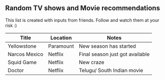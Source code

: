 ## Random TV shows and Movie recommendations

This list is created with inputs from friends. Follow and watch them at your risk :) 


| Title  | Location | Notes | 
| ------------- | ------------- | ----------- | 
| Yellowstone  | Paramount  | New season has started | 
| Narcos Mexico | Netflix  | Final season just got available | 
| Squid Game  | Netflix  | New craze | 
| Doctor  | Netflix  | Telugu/ South Indian movie | 
